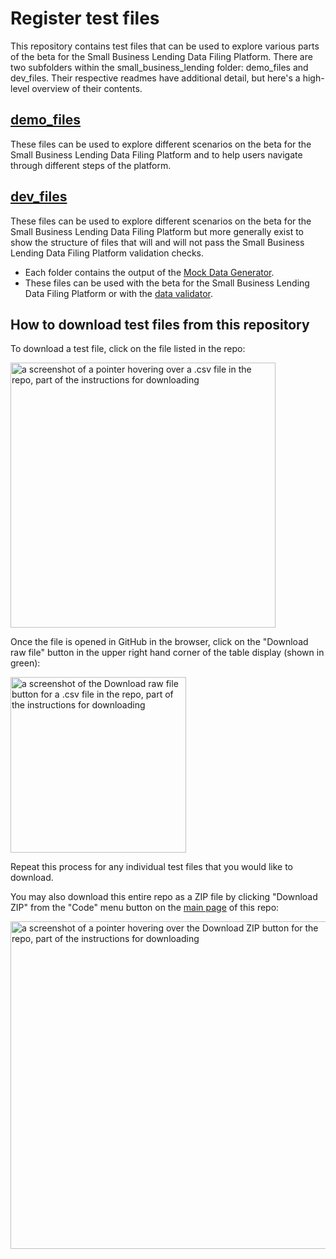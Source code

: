 # Register test files

This repository contains test files that can be used to explore various parts of the beta for the Small Business Lending Data Filing Platform. There are two subfolders within the small_business_lending folder: demo_files and dev_files. Their respective readmes have additional detail, but here's a high-level overview of their contents.

## [demo_files](https://github.com/cfpb/LAR-test-files/tree/main/sbl/demo_files)

These files can be used to explore different scenarios on the beta for the Small Business Lending Data Filing Platform and to help users navigate through different steps of the platform. 


## [dev_files](https://github.com/cfpb/LAR-test-files/tree/main/sbl/dev_files)

These files can be used to explore different scenarios on the beta for the Small Business Lending Data Filing Platform but more generally exist to show the structure of files that will and will not pass the Small Business Lending Data Filing Platform validation checks. 

- Each folder contains the output of the [Mock Data Generator](https://github.com/cfpb/regtech-mock-data-generator).
- These files can be used with the beta for the Small Business Lending Data Filing Platform or with the [data validator](https://github.com/cfpb/regtech-data-validator).

## How to download test files from this repository

To download a test file, click on the file listed in the repo:

<img width="424" alt="a screenshot of a pointer hovering over a .csv file in the repo, part of the instructions for downloading" src="https://github.com/user-attachments/assets/2b28f446-985b-4faf-95b6-c6ee58d04cb6">

Once the file is opened in GitHub in the browser, click on the "Download raw file" button in the upper right hand corner of the table display (shown in green): 

<img width="281" alt="a screenshot of the Download raw file button for a .csv file in the repo, part of the instructions for downloading" src="https://github.com/user-attachments/assets/2628c976-6990-4021-aa2a-47f29f3f1460">

Repeat this process for any individual test files that you would like to download. 

You may also download this entire repo as a ZIP file by clicking "Download ZIP" from the "Code" menu button on the [main page](https://github.com/cfpb/LAR-test-files) of this repo:

<img width="524" alt="a screenshot of a pointer hovering over the Download ZIP button for the repo, part of the instructions for downloading" src="https://github.com/user-attachments/assets/e37a9aab-6528-4078-a1a7-0a6d575c76db">
